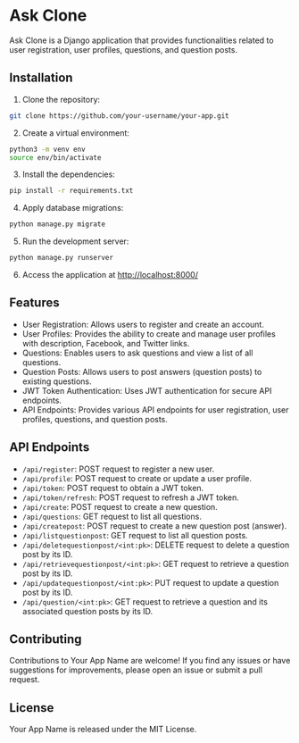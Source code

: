 # Ask Clone

Ask Clone is a Django application that provides functionalities related to user registration, user profiles, questions, and question posts.

## Installation

1. Clone the repository:
```bash
git clone https://github.com/your-username/your-app.git

```
2. Create a virtual environment:
```bash
python3 -m venv env
source env/bin/activate
```
3. Install the dependencies:
```bash
pip install -r requirements.txt

```
4. Apply database migrations:
```bash
python manage.py migrate

```
5. Run the development server:
```bash
python manage.py runserver
```

6. Access the application at [http://localhost:8000/](http://localhost:8000/)

## Features

- User Registration: Allows users to register and create an account.
- User Profiles: Provides the ability to create and manage user profiles with description, Facebook, and Twitter links.
- Questions: Enables users to ask questions and view a list of all questions.
- Question Posts: Allows users to post answers (question posts) to existing questions.
- JWT Token Authentication: Uses JWT authentication for secure API endpoints.
- API Endpoints: Provides various API endpoints for user registration, user profiles, questions, and question posts.

## API Endpoints

- `/api/register`: POST request to register a new user.
- `/api/profile`: POST request to create or update a user profile.
- `/api/token`: POST request to obtain a JWT token.
- `/api/token/refresh`: POST request to refresh a JWT token.
- `/api/create`: POST request to create a new question.
- `/api/questions`: GET request to list all questions.
- `/api/createpost`: POST request to create a new question post (answer).
- `/api/listquestionpost`: GET request to list all question posts.
- `/api/deletequestionpost/<int:pk>`: DELETE request to delete a question post by its ID.
- `/api/retrievequestionpost/<int:pk>`: GET request to retrieve a question post by its ID.
- `/api/updatequestionpost/<int:pk>`: PUT request to update a question post by its ID.
- `/api/question/<int:pk>`: GET request to retrieve a question and its associated question posts by its ID.

## Contributing

Contributions to Your App Name are welcome! If you find any issues or have suggestions for improvements, please open an issue or submit a pull request.

## License

Your App Name is released under the MIT License.
